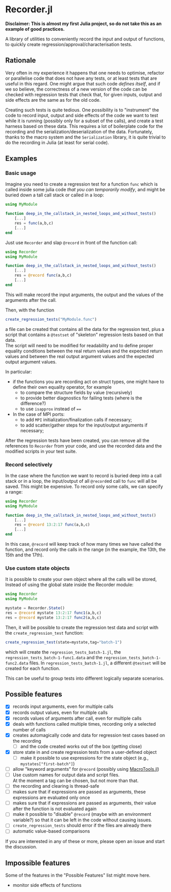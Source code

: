 # Recorder.jl

**Disclaimer: This is almost my first Julia project,
so do not take this as an example of good practices.**

A library of utilities to conveniently record 
the input and output of functions,
to quickly create regression/approval/characterisation tests.

## Rationale

Very often in my experience it happens that one needs to optimise,
refactor or parallelise code that does not have any tests,
or at least tests that are useful in this regard.
One might argue that such code *defines itself*,
and if we so believe, 
the correctness of a new version of the code 
can be checked with regression tests 
that check that, for given inputs, output and side effects 
are the same as for the old code.

Creating such tests is quite tedious. 
One possibility is to "instrument" the code 
to record input, output 
and side effects of the code we want to test
while it is running
(possibly only for a subset of the calls),
and create a test harness based on these data.
This requires a lot of boilerplate code for the recording
and the serialization/deserialization 
of the data.
Fortunately, thanks to the macro system and the 
`Serialization` library,
it is quite trivial to do the recording in Julia
(at least for serial code).

## Examples 
### Basic usage

Imagine you need to create a regression test for a function `func`
which is called inside some julia code 
*that you can temporarily modify*,
and might be buried down a tall call stack
or called in a loop:


```julia
using MyModule

function deep_in_the_callstack_in_nested_loops_and_without_tests()
    [...]
    res = func(a,b,c)
    [...]
end
```

Just use `Recorder` and slap `@record` in front of the function call:

``` julia
using Recorder
using MyModule

function deep_in_the_callstack_in_nested_loops_and_without_tests()
    [...]
    res = @record func(a,b,c)
    [...]
end

```

This will make record the input arguments, 
the output and the values of the arguments
after the call.  

Then, with the function 

``` julia
create_regression_tests("MyModule.func")
```

a file can be created 
that contains all the data for the regression test,
plus a script that contains a `@testset` of "skeleton" regression tests
based on that data.  
The script will need to be modified 
for readability and to define proper equality conditions
between the real return values and the expected return values 
and between the real output argument values 
and the expected output argument values.

In particular:
- if the functions you are recording act on struct types, 
  one might have to define their own equality operator,
  for example
  - to compare the structure fields by value (recursively)
  - to provide better diagnostics for failing tests
    (where is the difference?)
  - to use `isapprox` instead of `==`
- In the case of MPI ports:
  - to add `MPI` initialization/finalization calls if necessary;
  - to add scatter/gather steps for the input/output arguments if necessary;

After the regression tests have been created,
you can remove all the references to `Recorder` from your code,
and use the recorded data and the modified scripts in your test suite.


### Record selectively
In the case where the function we want to record 
is buried deep into a call stack or in a loop,
the input/output of  all `@record`ed call to `func` 
will all be saved. This might be expensive. 
To record only some calls, we can specify a range:

``` julia
using Recorder
using MyModule

function deep_in_the_callstack_in_nested_loops_and_without_tests()
    [...]
    res = @record 13:2:17 func(a,b,c)
    [...]
end
```

In this case, `@record` will keep track 
of how many times we have called the function,
and record only the calls in the range
(in the example, the 13th, the 15th and the 17th).

### Use custom state objects 

It is possible to create your own object 
where all the calls will be stored,
Instead of using the global state inside the Recorder module:
``` julia
using Recorder
using MyModule

mystate = Recorder.State()
res = @record mystate 13:2:17 func1(a,b,c)
res = @record mystate 13:2:17 func2(a,b,c)
```

Then, it will be possible to create 
the regression test data and script 
with the `create_regression_test` function:

``` julia
create_regression_test(state=mystate,tag="batch-1")
```
which will create 
the `regression_tests_batch-1.jl`,
the `regression_tests_batch-1-func1.data` 
and the `regression_tests_batch-1-func2.data` 
files.
In `regression_tests_batch-1.jl`,
a different `@testset` will be created for each function.

This can be useful to group tests into different logically separate scenarios.


## Possible features
  - [X] records input arguments, even for multiple calls
  - [X] records output values, even for multiple calls
  - [X] records values of arguments after call, even for multiple calls
  - [X] deals with functions called multiple times, 
        recording only a selected number of calls
  - [X] creates automagically code and data for regression test cases
        based on the recording
    - [ ] and the code created works out of the box (getting close)
  - [X] store state in and create regression tests from a user-defined object 
    - [ ] make it possible to use expressions for the state object
          (e.g., `mystates["first-batch"]`)
  - [ ] allow "keyword arguments" for `@record` 
        (possibly using [MacroTools.jl](https://github.com/FluxML/MacroTools.jl))
  - [ ] Use custom names for output data and script files.  
        At the moment a tag can be chosen, but not more than that.
  - [ ] the recording and clearing is thread-safe 
  - [ ] makes sure that if expressions are passed as arguments,
        these expressions are evaluated only once
  - [ ] makes sure that if expressions are passed as arguments,
        their value after the function is not evaluated again
  - [ ] make it possible to "disable" `@record` (maybe with an environment variable?)
        so that it can be left in the code without causing issues.
  - [ ] `create_regression_tests` should error if the files are already there
  - [ ] automatic value-based comparisons
 
  If you are interested in any of these or more, 
  please open an issue and start the discussion.
## Impossible features
  Some of the features in the "Possible Features" list might move here.
  - monitor side effects of functions


